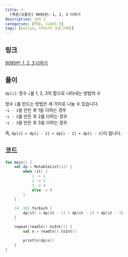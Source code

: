 ```yaml
---
title: >-
  [백준/코틀린] 9095번: 1, 2, 3 더하기
description: 실버 3
categories: [백준, CLASS 3]
tags: [kotlin, 다이나믹 프로그래밍]
---
```


## 링크
[9095번: 1, 2, 3 더하기](https://www.acmicpc.net/problem/9095)

## 풀이
`dp[i]`: 정수 `i`를 1, 2, 3의 합으로 나타내는 방법의 수

정수 `i`를 만드는 방법은 세 가지로 나눌 수 있습니다.\
-`i - 1`을 만든 후 1을 더하는 경우\
-`i - 2`를 만든 후 2를 더하는 경우\
-`i - 3`을 만든 후 3을 더하는 경우

<span class="txt_bg">즉, `dp[i] = dp[i - 1] + dp[i - 2] + dp[i - 3]`이 됩니다.</span>


## 코드
```kotlin
fun main() {
    val dp = MutableList(12) {
        when (it) {
            1 -> 1
            2 -> 2
            3 -> 4
            else -> 0
        }
    }

    (4..10).forEach {
        dp[it] = dp[it - 1] + dp[it - 2] + dp[it - 3]
    }

    repeat(readln().toInt()) {
        val n = readln().toInt()

        println(dp[n])
    }
}

```
